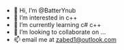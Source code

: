 - 👋 Hi, I’m @BatterYnub
- 👀 I’m interested in c++
- 🌱 I’m currently learning c# c++
- 💞️ I’m looking to collaborate on ...
- 📫 email me at zabed1@outlook.com

<!---
BatterYnub/BatterYnub is a ✨ special ✨ repository because its `README.md` (this file) appears on your GitHub profile.
You can click the Preview link to take a look at your changes.
--->
